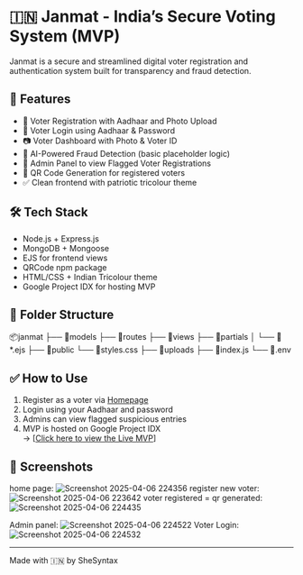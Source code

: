 # 🇮🇳 Janmat - India’s Secure Voting System (MVP)

Janmat is a secure and streamlined digital voter registration and authentication system built for transparency and fraud detection.

## 🚀 Features

- 🧾 Voter Registration with Aadhaar and Photo Upload  
- 🔐 Voter Login using Aadhaar & Password  
- 📷 Voter Dashboard with Photo & Voter ID  
- 🧠 AI-Powered Fraud Detection (basic placeholder logic)  
- 🚩 Admin Panel to view Flagged Voter Registrations  
- 📎 QR Code Generation for registered voters  
- ✅ Clean frontend with patriotic tricolour theme

## 🛠 Tech Stack

- Node.js + Express.js  
- MongoDB + Mongoose  
- EJS for frontend views  
- QRCode npm package  
- HTML/CSS + Indian Tricolour theme  
- Google Project IDX for hosting MVP

## 📂 Folder Structure

📦janmat 
├── 📁models 
├── 📁routes 
├── 📁views 
    ├── 📁partials 
    │ 
    └── 📄*.ejs 
├── 📁public 
    └── 📄styles.css 
├── 📁uploads 
├── 📄index.js 
└── 📄.env

## ✅ How to Use

1. Register as a voter via [Homepage](#)  
2. Login using your Aadhaar and password  
3. Admins can view flagged suspicious entries  
4. MVP is hosted on Google Project IDX  
   → [[Click here to view the Live MVP]([url](https://janmat.onrender.com))]
## 📸 Screenshots
home page:
![Screenshot 2025-04-06 224356](https://github.com/user-attachments/assets/4dc65025-8695-41f7-9cd2-ef301e5bca33)
register new voter:
![Screenshot 2025-04-06 223642](https://github.com/user-attachments/assets/5bbfb896-0267-4785-94d1-a16dd96c69a6)
voter registered = qr generated:
![Screenshot 2025-04-06 224435](https://github.com/user-attachments/assets/09f1c687-913b-4d7c-8db4-27c0bfe60c1c)

Admin panel:
![Screenshot 2025-04-06 224522](https://github.com/user-attachments/assets/ea13ef76-c881-4ef8-89ea-63f1cc82f611)
Voter Login:
![Screenshot 2025-04-06 224532](https://github.com/user-attachments/assets/8b9b129c-a0d1-4e18-b132-dd895a694676)


---

Made with 🇮🇳 by SheSyntax
